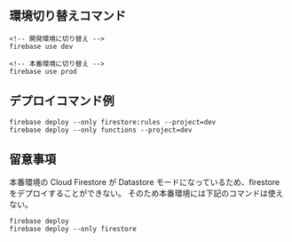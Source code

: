 ## 環境切り替えコマンド

```
<!-- 開発環境に切り替え -->
firebase use dev

<!-- 本番環境に切り替え -->
firebase use prod
```

## デプロイコマンド例

```
firebase deploy --only firestore:rules --project=dev
firebase deploy --only functions --project=dev
```

## 留意事項

本番環境の Cloud Firestore が Datastore モードになっているため、firestore をデプロイすることができない。
そのため本番環境には下記のコマンドは使えない。

```
firebase deploy
firebase deploy --only firestore
```
